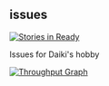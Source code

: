 ## issues

[![Stories in Ready](https://badge.waffle.io/DaikiMaekawa/issues.svg?label=ready&title=Ready)](http://waffle.io/DaikiMaekawa/issues)

Issues for Daiki's hobby

[![Throughput Graph](https://graphs.waffle.io/DaikiMaekawa/issues/throughput.svg)](https://waffle.io/DaikiMaekawa/issues/metrics)
